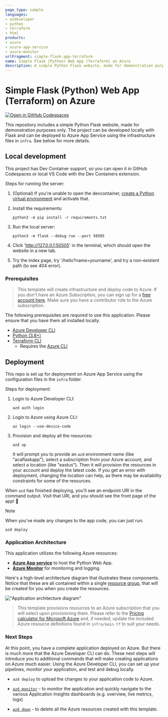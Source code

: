```yaml
---
page_type: sample
languages:
- azdeveloper
- python
- terraform
- html
products:
- azure
- azure-app-service
- azure-monitor
urlFragment: simple-flask-app-terraform
name: Simple Flask (Python) Web App (Terraform) on Azure
description: A simple Python Flask website, made for demonstration purposes only, and deployed to Azure App service. Uses Azure Developer CLI (azd) to build, deploy, and monitor.
---
```

<!-- YAML front-matter schema: https://review.learn.microsoft.com/en-us/help/contribute/samples/process/onboarding?branch=main#supported-metadata-fields-for-readmemd -->

# Simple Flask (Python) Web App (Terraform) on Azure

[![Open in GitHub Codespaces](https://github.com/codespaces/badge.svg)](https://codespaces.new/john0isaac/simple-flask-app-terraform?devcontainer_path=.devcontainer/devcontainer.json)

This repository includes a simple Python Flask website, made for demonstration purposes only.
The project can be developed locally with Flask and can be deployed to Azure App Service using the infrastructure files in `infra`. See below for more details.

## Local development

This project has Dev Container support, so you can open it in GitHub Codespaces or local VS Code with the Dev Containers extension.

Steps for running the server: 

1. (Optional) If you're unable to open the devcontainer, [create a Python virtual environment](https://docs.python.org/3/tutorial/venv.html#creating-virtual-environments) and activate that.

1. Install the requirements:

    ```shell
    python3 -m pip install -r requirements.txt
    ```

1. Run the local server:

    ```shell
    python3 -m flask --debug run --port 50505
    ```

1. Click 'http://127.0.0.1:50505' in the terminal, which should open the website in a new tab.

1. Try the index page, try '/hello?name=yourname', and try a non-existent path (to see 404 error).

### Prerequisites

> This template will create infrastructure and deploy code to Azure. If you don't have an Azure Subscription, you can sign up for a [free account here](https://azure.microsoft.com/free/). Make sure you have a contributor role to the Azure subscription.

The following prerequisites are required to use this application. Please ensure that you have them all installed locally.

- [Azure Developer CLI](https://aka.ms/azd-install)
- [Python (3.8+)](https://www.python.org/downloads/)
- [Terraform CLI](https://aka.ms/azure-dev/terraform-install)
    - Requires the [Azure CLI](https://learn.microsoft.com/cli/azure/install-azure-cli)

## Deployment

This repo is set up for deployment on Azure App Service using the configuration files in the `infra` folder.

Steps for deployment:

1. Login to Azure Developer CLI:

    ```shell
    azd auth login
    ```

1. Login to Azure using Azure CLI:

    ```shell
    az login --use-device-code
    ```

1. Provision and deploy all the resources:

    ```shell
    azd up
    ```

    It will prompt you to provide an `azd` environment name (like "acaflaskapp"), select a subscription from your Azure account, and select a location (like "eastus"). Then it will provision the resources in your account and deploy the latest code. If you get an error with deployment, changing the location can help, as there may be availability constraints for some of the resources.

When `azd` has finished deploying, you'll see an endpoint URI in the command output. Visit that URI, and you should see the front page of the app! 🎉

> [!NOTE]
> When you've made any changes to the app code, you can just run:
>
>    ```shell
>    azd deploy
>    ```

### Application Architecture

This application utilizes the following Azure resources:

- [**Azure App service**](https://docs.microsoft.com/azure/app-service/) to host the Python Web App.
- [**Azure Monitor**](https://docs.microsoft.com/azure/azure-monitor/) for monitoring and logging.

Here's a high-level architecture diagram that illustrates these components. Notice that these are all contained within a single [resource group](https://docs.microsoft.com/azure/azure-resource-manager/management/manage-resource-groups-portal), that will be created for you when you create the resources.

!["Application architecture diagram"](https://github.com/john0isaac/simple-flask-app-terraform/assets/64026625/daa0c38f-c82c-4e86-8974-9ccf8fadc638)

> This template provisions resources to an Azure subscription that you will select upon provisioning them. Please refer to the [Pricing calculator for Microsoft Azure](https://azure.microsoft.com/pricing/calculator/) and, if needed, update the included Azure resource definitions found in `infra/main.tf` to suit your needs.

### Next Steps

At this point, you have a complete application deployed on Azure. But there is much more that the Azure Developer CLI can do. These next steps will introduce you to additional commands that will make creating applications on Azure much easier. Using the Azure Developer CLI, you can set up your pipelines, monitor your application, and test and debug locally.

- `azd deploy` to upload the changes to your application code to Azure.

- [`azd monitor`](https://learn.microsoft.com/azure/developer/azure-developer-cli/monitor-your-app) - to monitor the application and quickly navigate to the various Application Insights dashboards (e.g. overview, live metrics, logs)

- [`azd down`](https://learn.microsoft.com/azure/developer/azure-developer-cli/reference#azd-down) - to delete all the Azure resources created with this template.
